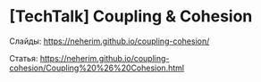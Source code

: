 # [TechTalk] Coupling & Cohesion

Слайды: https://neherim.github.io/coupling-cohesion/


Статья: https://neherim.github.io/coupling-cohesion/Coupling%20%26%20Cohesion.html
